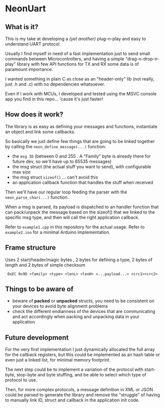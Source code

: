# NeonUart

## What is it?
This is my take at developing a *(yet another)* plug-n-play and easy to understand UART protocol.

Usually I find myself in need of a fast implementation just to send small commands between Microcontrollers, and having a simple "drag-n-drop-n-play" library with few API functions for TX and RX some data is of paramount importance. 

I wanted something in plain C as close as an "header-only" lib (not really, just .h and .c) with no dependencies whatsoever.

Even if I work with MCUs, I developed and tested using the MSVC console app you find in this repo... 'cause it's just faster!

## How does it work?

The library is as easy as defining your messages and functions, instantiate an object and link some callbacks.

So basically we just define few things that are going to be linked together by calling the `neon_define_message(...)` function:
- the `msg ID` (between 0 and 255 . A "Family" byte is already there for future dev, so we'll have up to 65535 messages)
- the msg struct (the actual stuff you want to send), with configurable max size
- the msg struct `sizeof()` ... can't avoid this
- an application callback function that handles the stuff when received

Then we'll have our regular loop feeding the parser with the `neon_parse_char(...)` function.

When a msg is parsed, its payload is dispatched to an handler function that can pack/unpack the message based on the sizeof() that we linked to the specific msg type, and then will call the right application callback.

Refer to `example1.cpp` in this repository for the actual usage.
Refer to `example2.ino` for a minimal Arduino implementation. 

## Frame structure

Uses 2 start/header/magic bytes , 2 bytes for defining a type, 2 bytes of length and 2 bytes of simple checksum

``` 
 0xEC 0x9D <family> <type> <lenL> <lenH> <...payload...> <crc1><crc2> 
 ```

## Things to be aware of

- beware of **packed** or **unpacked** structs, you need to be consistent on your devices to avoid byte alignment problems
- check the different endianness of the devices that are communicating and act accordingly when packing and unpacking data in your application

## Future development

For the very first implementation I just dynamically allocated the full array for the callback registers, but this could be implemented as an hash table or even just a linked list, for minimal memory footprint.

The next step could be to implement a variation of the protocol with start-byte, stop-byte and byte stuffing, and be able to select which type of protocol to use.

Then, for more complex protocols, a message definition in XML or JSON could be parsed to generate the library and remove the "struggle" of having to manually link ID, struct and callback in the application init code.

